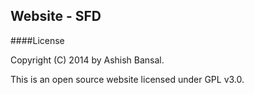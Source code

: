 Website - SFD
---

####License

Copyright (C) 2014 by Ashish Bansal.

This is an open source website licensed under GPL v3.0.